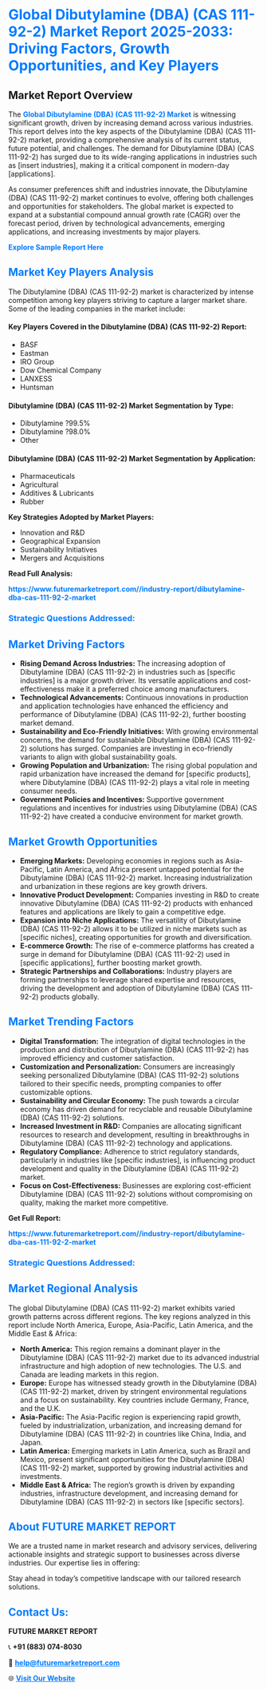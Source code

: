 <h1 style="color: #007BFF;">Global Dibutylamine (DBA) (CAS 111-92-2) Market Report 2025-2033: Driving Factors, Growth Opportunities, and Key Players</h1>

<section id="overview">
<h2>Market Report Overview</h2>
<p>The <a href="https://www.futuremarketreport.com//industry-report/dibutylamine-dba-cas-111-92-2-market" style="color: #007BFF; text-decoration: none;"><strong>Global Dibutylamine (DBA) (CAS 111-92-2) Market</strong></a> is witnessing significant growth, driven by increasing demand across various industries. This report delves into the key aspects of the Dibutylamine (DBA) (CAS 111-92-2) market, providing a comprehensive analysis of its current status, future potential, and challenges. The demand for Dibutylamine (DBA) (CAS 111-92-2) has surged due to its wide-ranging applications in industries such as [insert industries], making it a critical component in modern-day [applications].</p>
<p>As consumer preferences shift and industries innovate, the Dibutylamine (DBA) (CAS 111-92-2) market continues to evolve, offering both challenges and opportunities for stakeholders. The global market is expected to expand at a substantial compound annual growth rate (CAGR) over the forecast period, driven by technological advancements, emerging applications, and increasing investments by major players.</p>
</section>

<section id="overview">
<p><a href="https://www.futuremarketreport.com//request-sample/reportId=85357" style="color: #007BFF; text-decoration: none;"><strong>Explore Sample Report Here</strong></a></p>
</section>

<section id="key-players">
<h2 style="color: #007BFF;">Market Key Players Analysis</h2>
<p>The Dibutylamine (DBA) (CAS 111-92-2) market is characterized by intense competition among key players striving to capture a larger market share. Some of the leading companies in the market include:</p>
<h4>Key Players Covered in the Dibutylamine (DBA) (CAS 111-92-2) Report:</h4>
<ul><li>BASF</li><li>Eastman</li><li>IRO Group</li><li>Dow Chemical Company</li><li>LANXESS</li><li>Huntsman</li></ul>
<h4>Dibutylamine (DBA) (CAS 111-92-2) Market Segmentation by Type:</h4>
<ul><li>Dibutylamine ?99.5%</li><li>Dibutylamine ?98.0%</li><li>Other</li></ul>

<h4>Dibutylamine (DBA) (CAS 111-92-2) Market Segmentation by Application:</h4>
<ul><li>Pharmaceuticals</li><li>Agricultural</li><li>Additives &amp; Lubricants</li><li>Rubber</li></ul>
<p><strong>Key Strategies Adopted by Market Players:</strong></p>
<ul>
<li>Innovation and R&D</li>
<li>Geographical Expansion</li>
<li>Sustainability Initiatives</li>
<li>Mergers and Acquisitions</li>
</ul>
</section>

<section>
<p><strong>Read Full Analysis: </strong></p><a href="https://www.futuremarketreport.com//industry-report/dibutylamine-dba-cas-111-92-2-market" style="color: #007BFF; text-decoration: none;"><strong>https://www.futuremarketreport.com//industry-report/dibutylamine-dba-cas-111-92-2-market</strong></a>
<h3 style="color: #007BFF;">Strategic Questions Addressed:</h3>
</section>

<section id="driving-factors">
<h2 style="color: #007BFF;">Market Driving Factors</h2>
<ul>
<li><strong>Rising Demand Across Industries:</strong> The increasing adoption of Dibutylamine (DBA) (CAS 111-92-2) in industries such as [specific industries] is a major growth driver. Its versatile applications and cost-effectiveness make it a preferred choice among manufacturers.</li>
<li><strong>Technological Advancements:</strong> Continuous innovations in production and application technologies have enhanced the efficiency and performance of Dibutylamine (DBA) (CAS 111-92-2), further boosting market demand.</li>
<li><strong>Sustainability and Eco-Friendly Initiatives:</strong> With growing environmental concerns, the demand for sustainable Dibutylamine (DBA) (CAS 111-92-2) solutions has surged. Companies are investing in eco-friendly variants to align with global sustainability goals.</li>
<li><strong>Growing Population and Urbanization:</strong> The rising global population and rapid urbanization have increased the demand for [specific products], where Dibutylamine (DBA) (CAS 111-92-2) plays a vital role in meeting consumer needs.</li>
<li><strong>Government Policies and Incentives:</strong> Supportive government regulations and incentives for industries using Dibutylamine (DBA) (CAS 111-92-2) have created a conducive environment for market growth.</li>
</ul>
</section>

<section id="growth-opportunities">
<h2 style="color: #007BFF;">Market Growth Opportunities</h2>
<ul>
<li><strong>Emerging Markets:</strong> Developing economies in regions such as Asia-Pacific, Latin America, and Africa present untapped potential for the Dibutylamine (DBA) (CAS 111-92-2) market. Increasing industrialization and urbanization in these regions are key growth drivers.</li>
<li><strong>Innovative Product Development:</strong> Companies investing in R&D to create innovative Dibutylamine (DBA) (CAS 111-92-2) products with enhanced features and applications are likely to gain a competitive edge.</li>
<li><strong>Expansion into Niche Applications:</strong> The versatility of Dibutylamine (DBA) (CAS 111-92-2) allows it to be utilized in niche markets such as [specific niches], creating opportunities for growth and diversification.</li>
<li><strong>E-commerce Growth:</strong> The rise of e-commerce platforms has created a surge in demand for Dibutylamine (DBA) (CAS 111-92-2) used in [specific applications], further boosting market growth.</li>
<li><strong>Strategic Partnerships and Collaborations:</strong> Industry players are forming partnerships to leverage shared expertise and resources, driving the development and adoption of Dibutylamine (DBA) (CAS 111-92-2) products globally.</li>
</ul>
</section>

<section id="trending-factors">
<h2 style="color: #007BFF;">Market Trending Factors</h2>
<ul>
<li><strong>Digital Transformation:</strong> The integration of digital technologies in the production and distribution of Dibutylamine (DBA) (CAS 111-92-2) has improved efficiency and customer satisfaction.</li>
<li><strong>Customization and Personalization:</strong> Consumers are increasingly seeking personalized Dibutylamine (DBA) (CAS 111-92-2) solutions tailored to their specific needs, prompting companies to offer customizable options.</li>
<li><strong>Sustainability and Circular Economy:</strong> The push towards a circular economy has driven demand for recyclable and reusable Dibutylamine (DBA) (CAS 111-92-2) solutions.</li>
<li><strong>Increased Investment in R&D:</strong> Companies are allocating significant resources to research and development, resulting in breakthroughs in Dibutylamine (DBA) (CAS 111-92-2) technology and applications.</li>
<li><strong>Regulatory Compliance:</strong> Adherence to strict regulatory standards, particularly in industries like [specific industries], is influencing product development and quality in the Dibutylamine (DBA) (CAS 111-92-2) market.</li>
<li><strong>Focus on Cost-Effectiveness:</strong> Businesses are exploring cost-efficient Dibutylamine (DBA) (CAS 111-92-2) solutions without compromising on quality, making the market more competitive.</li>
</ul>
</section>

<section>
<p><strong>Get Full Report: </strong></p><a href="https://www.futuremarketreport.com//industry-report/dibutylamine-dba-cas-111-92-2-market" style="color: #007BFF; text-decoration: none;"><strong>https://www.futuremarketreport.com//industry-report/dibutylamine-dba-cas-111-92-2-market</strong></a>
<h3 style="color: #007BFF;">Strategic Questions Addressed:</h3>
</section>


<section id="regional-analysis">
<h2 style="color: #007BFF;">Market Regional Analysis</h2>
<p>The global Dibutylamine (DBA) (CAS 111-92-2) market exhibits varied growth patterns across different regions. The key regions analyzed in this report include North America, Europe, Asia-Pacific, Latin America, and the Middle East & Africa:</p>
<ul>
<li><strong>North America:</strong> This region remains a dominant player in the Dibutylamine (DBA) (CAS 111-92-2) market due to its advanced industrial infrastructure and high adoption of new technologies. The U.S. and Canada are leading markets in this region.</li>
<li><strong>Europe:</strong> Europe has witnessed steady growth in the Dibutylamine (DBA) (CAS 111-92-2) market, driven by stringent environmental regulations and a focus on sustainability. Key countries include Germany, France, and the U.K.</li>
<li><strong>Asia-Pacific:</strong> The Asia-Pacific region is experiencing rapid growth, fueled by industrialization, urbanization, and increasing demand for Dibutylamine (DBA) (CAS 111-92-2) in countries like China, India, and Japan.</li>
<li><strong>Latin America:</strong> Emerging markets in Latin America, such as Brazil and Mexico, present significant opportunities for the Dibutylamine (DBA) (CAS 111-92-2) market, supported by growing industrial activities and investments.</li>
<li><strong>Middle East & Africa:</strong> The region’s growth is driven by expanding industries, infrastructure development, and increasing demand for Dibutylamine (DBA) (CAS 111-92-2) in sectors like [specific sectors].</li>
</ul>
</section>

<footer>
<h2 style="color: #007BFF;">About FUTURE MARKET REPORT</h2>
<p>We are a trusted name in market research and advisory services, delivering actionable insights and strategic support to businesses across diverse industries. Our expertise lies in offering:</p>

<p>Stay ahead in today’s competitive landscape with our tailored research solutions.</p>

<h2 style="color: #007BFF;">Contact Us:</h2>
<p><strong>FUTURE MARKET REPORT</strong></p>
<p>📞 <strong>+91 (883) 074-8030</strong></p>
<p>📧 <strong><a href="mailto:help@futuremarketreport.com" style="color: #007BFF;">help@futuremarketreport.com</a></strong></p>
<p>🌐 <strong><a href="https://www.futuremarketreport.com/" style="color: #007BFF;">Visit Our Website</a></strong></p>
</footer>